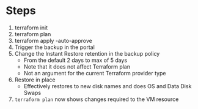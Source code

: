 # Steps

1. terraform init
1. terraform plan
1. terraform apply -auto-approve
1. Trigger the backup in the portal
1. Change the Instant Restore retention in the backup policy
    * From the default 2 days to max of 5 days
    * Note that it does not affect Terraform plan
    * Not an argument for the current Terraform provider type
1. Restore in place
    * Effectively restores to new disk names and does OS and Data Disk Swaps
1. `terraform plan` now shows changes required to the VM resource
